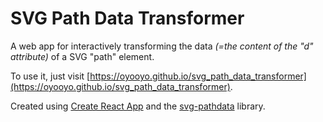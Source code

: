 # SVG Path Data Transformer

A web app for interactively transforming the data _(=the content of the "d" attribute)_ of a SVG "path" element.

To use it, just visit [https://oyooyo.github.io/svg_path_data_transformer](https://oyooyo.github.io/svg_path_data_transformer).

Created using [Create React App](https://github.com/facebook/create-react-app) and the [svg-pathdata](https://github.com/nfroidure/svg-pathdata) library.